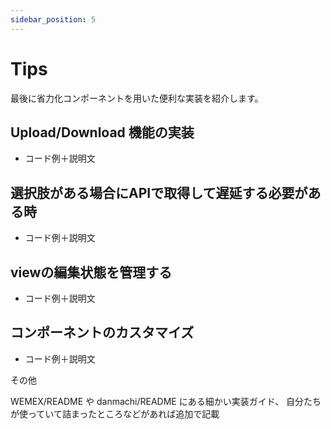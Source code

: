 ```yaml
---
sidebar_position: 5
---
```


# Tips
最後に省力化コンポーネントを用いた便利な実装を紹介します。
## Upload/Download 機能の実装
- コード例＋説明文

## 選択肢がある場合にAPIで取得して遅延する必要がある時
- コード例＋説明文

## viewの編集状態を管理する
- コード例＋説明文

## コンポーネントのカスタマイズ
- コード例＋説明文

その他

WEMEX/README や danmachi/README にある細かい実装ガイド、
自分たちが使っていて詰まったところなどがあれば追加で記載

